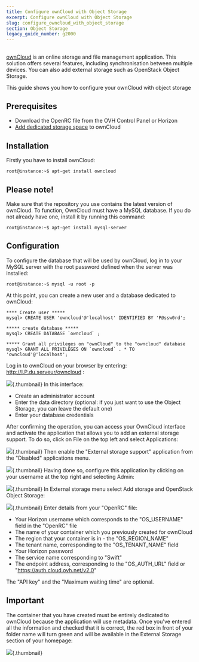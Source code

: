 ```yaml
---
title: Configure ownCloud with Object Storage
excerpt: Configure ownCloud with Object Storage
slug: configure_owncloud_with_object_storage
section: Object Storage
legacy_guide_number: g2000
---
```



## 
[ownCloud](https://owncloud.org/) is an online storage and file management application. 
This solution offers several features, including synchronisation between multiple devices. You can also add external storage such as OpenStack Object Storage.

This guide shows you how to configure your ownCloud with object storage


## Prerequisites

- Download the OpenRC file from the OVH Control Panel or Horizon
- [Add dedicated storage space](https://docs.ovh.com/gb/en/public-cloud/add_storage_space/) to ownCloud




## Installation
Firstly you have to install ownCloud:


```
root@instance:~$ apt-get install owncloud
```



## Please note!
Make sure that the repository you use contains the latest version of ownCloud.
To function, OwnCloud must have a MySQL database. If you do not already have one, install it by running this command:


```
root@instance:~$ apt-get install mysql-server
```




## Configuration
To configure the database that will be used by ownCloud, log in to your MySQL server with the root password defined when the server was installed:


```
root@instance:~$ mysql -u root -p
```


At this point, you can create a new user and a database dedicated to ownCloud:


```
**** Create user *****
mysql> CREATE USER 'owncloud'@'localhost' IDENTIFIED BY 'P@ssw0rd';

***** create database *****
mysql> CREATE DATABASE `owncloud` ;

***** Grant all privileges on "ownCloud" to the "owncloud" database
mysql> GRANT ALL PRIVILEGES ON `owncloud` . * TO 'owncloud'@'localhost';
```


Log in to ownCloud on your browser by entering: http://I.P.du.serveur/owncloud :

![](images/img_3325.jpg){.thumbnail}
In this interface:

- Create an administrator account
- Enter the data directory (optional: if you just want to use the Object Storage, you can leave the default one)
- Enter your database credentials


After confirming the operation, you can access your OwnCloud interface and activate the application that allows you to add an external storage support.
To do so, click on File on the top left and select Applications:

![](images/img_3327.jpg){.thumbnail}
Then enable the "External storage support" application from the "Disabled" applications menu.

![](images/img_3328.jpg){.thumbnail}
Having done so, configure this application by clicking on your username at the top right and selecting Admin:

![](images/img_3326.jpg){.thumbnail}
In External storage menu select Add storage and OpenStack Object Storage:

![](images/img_3329.jpg){.thumbnail}
Enter details from your "OpenRC" file:

- Your Horizon username which corresponds to the  "OS_USERNAME" field in the "OpenRC" file
- The name of your container which you previously created for ownCloud
- The region that your container is in - the "OS_REGION_NAME"
- The tenant name, corresponding to the "OS_TENANT_NAME" field
- Your Horizon password
- The service name corresponding to "Swift"
- The endpoint address, corresponding to the "OS_AUTH_URL" field or "https://auth.cloud.ovh.net/v2.0"


The "API key" and the "Maximum waiting time" are optional.

## Important
The container that you have created must be entirely dedicated to ownCloud because the application will use metadata.
Once you've entered all the information and checked that it is correct, the red box in front of your folder name will turn green and will be available in the External Storage section of your homepage:

![](images/img_3330.jpg){.thumbnail}


## 
 

